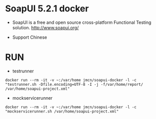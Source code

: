 SoapUI 5.2.1 docker
============

* SoapUI is a free and open source cross-platform Functional Testing solution. http://www.soapui.org/

* Support Chinese

# RUN

* testrunner

```
docker run --rm -it -v ~:/var/home jmcn/soapui-docker -l -c "testrunner.sh -Dfile.encoding=UTF-8 -I -j -f/var/home/report/ /var/home/soapui-project.xml"
```

* mockservicerunner

```
docker run --rm -it -v ~:/var/home jmcn/soapui-docker -l -c "mockservicerunner.sh /var/home/soapui-project.xml"
```

